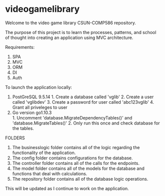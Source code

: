 # videogamelibrary

Welcome to the video game library CSUN-COMP586 repository.

The purpose of this project is to learn the processes, patterns, and
school of thought into creating an application using MVC architecture.

Requirements:
  1.  SPA
  2.  MVC
  3.  ORM
  4.  DI
  5.  Auth

To launch the application locally:
  1.  PostGreSQL 9.5.14
    1.  Create a database called 'vglib'
    2.  Create a user called 'vglibdev'
    3.  Create a password for user called 'abc123vglib'
    4.  Grant all priveleges to user
  2.  Go version go1.10.3    
    1.  Uncomment 'database.MigrateDependencyTables()' and 'database.MigrateTables()'
    2.  Only run this once and check database for the tables.

FOLDERS
  1.  The businesslogic folder contains all of the logic regarding the functionality of the application.
  2.  The config folder contains configurations for the database.
  3.  The controller folder contains all of the calls for the endpoints.
  4.  The model folder contains all of the models for the database and functions that deal with calculations.  
  5.  The repository folder contains all of the database logic operations.

This will be updated as I continue to work on the application.
